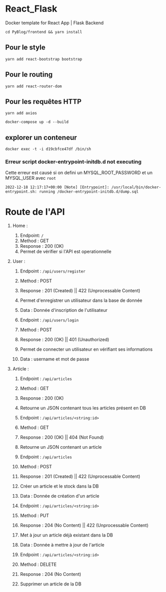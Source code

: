 # React_Flask
Docker template for React App | Flask Backend

`cd PyBlog/frontend && yarn install`

## Pour le style
`yarn add react-bootstrap bootstrap`

## Pour le routing
`yarn add react-router-dom`

## Pour les requêtes HTTP
`yarn add axios`

`docker-compose up -d --build`



## explorer un conteneur
`docker exec -t -i d19cbfce47df /bin/sh`

### Erreur script docker-entrypoint-initdb.d not executing

Cette erreur est causé si on defini un MYSQL_ROOT_PASSWORD et un MYSQL_USER avec `root`

`2022-12-18 12:17:17+00:00 [Note] [Entrypoint]: /usr/local/bin/docker-entrypoint.sh: running /docker-entrypoint-initdb.d/dump.sql`

# Route de l'API

1. Home : 
    1. Endpoint: `/`
    2. Method : GET
    3. Response : 200 (OK)
    4. Permet de vérifier si l'API est operationnelle

2. User :
    1. Endpoint : `/api/users/register`
    2. Method : POST
    3. Response : 201 (Created) || 422 (Unprocessable Content)
    3. Permet d'enregistrer un utilisateur dans la base de donnée
    4. Data : Donnée d'inscription de l'utilisateur

    1. Endpoint : `/api/users/login`
    2. Method : POST
    3. Response : 200 (OK) || 401 (Unauthorized)
    3. Permet de connecter un utilisateur en vérifiant ses informations
    4. Data : username et mot de passe

3. Article :
    1. Endpoint : `/api/articles`
    2. Method : GET
    3. Response : 200 (OK)
    3. Retourne un JSON contenant tous les articles présent en DB

    1. Endpoint : `/api/articles/<string:id>`
    2. Method : GET
    3. Response : 200 (OK) || 404 (Not Found)
    3. Retourne un JSON contenant un article

    1. Endpoint : `/api/articles`
    2. Method : POST
    3. Response : 201 (Created) || 422 (Unprocessable Content)
    3. Créer un article et le stock dans la DB
    4. Data : Donnée de création d'un article

    1. Endpoint : `/api/articles/<string:id>`
    2. Method : PUT
    3. Response : 204 (No Content) || 422 (Unprocessable Content)
    3. Met à jour un article déjà existant dans la DB
    4. Data : Donnée à mettre à jour de l'article

    1. Endpoint : `/api/articles/<string:id>`
    2. Method : DELETE
    3. Response : 204 (No Content)
    3. Supprimer un article de la DB

